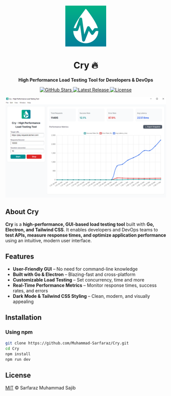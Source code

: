 <p align="center">
    <img src="./arts/logo-2400x2400.png" alt="Cry Logo" height="128" width="128">
</p>

<div align="center">
</div>

<h1 align="center">Cry 🔥</h1>

<p align="center">
    <strong>High Performance Load Testing Tool for Developers & DevOps</strong>  
</p>

<p align="center">
    <a href="https://github.com/Muhammad-Sarfaraz/Cry/stargazers">
        <img src="https://img.shields.io/github/stars/Muhammad-Sarfaraz/Cry?style=social" alt="GitHub Stars">
    </a>
    <a href="https://github.com/Muhammad-Sarfaraz/Cry/releases">
        <img src="https://img.shields.io/github/v/release/Muhammad-Sarfaraz/Cry?color=blue" alt="Latest Release">
    </a>
    <a href="https://github.com/Muhammad-Sarfaraz/Cry/blob/main/LICENSE">
        <img src="https://img.shields.io/badge/License-MIT-green.svg" alt="License">
    </a>
</p>

<div align="center">
    <img src="https://raw.githubusercontent.com/Muhammad-Sarfaraz/Cry/refs/heads/main/arts/app-main.png">
</div>

## About Cry  

**Cry** is a **high-performance, GUI-based load testing tool** built with **Go, Electron, and Tailwind CSS**. It enables developers and DevOps teams to **test APIs, measure response times, and optimize application performance** using an intuitive, modern user interface.  

## Features  

- **User-Friendly GUI** – No need for command-line knowledge  
- **Built with Go & Electron** – Blazing-fast and cross-platform  
- **Customizable Load Testing** – Set concurrency, time and more  
- **Real-Time Performance Metrics** – Monitor response times, success rates, and errors  
- **Dark Mode & Tailwind CSS Styling** – Clean, modern, and visually appealing

## Installation  

### Using npm  
```sh
git clone https://github.com/Muhammad-Sarfaraz/Cry.git
cd Cry
npm install
npm run dev
```

## License

[MIT](./LICENSE) © Sarfaraz Muhammad Sajib

